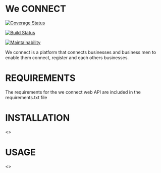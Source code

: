 # We CONNECT

[![Coverage Status](https://coveralls.io/repos/github/Abu-Hisham/weConnect/badge.svg?branch=master)](https://coveralls.io/github/Abu-Hisham/weConnect?branch=master)

[![Build Status](https://travis-ci.org/Abu-Hisham/weConnect.svg?branch=master)](https://travis-ci.org/Abu-Hisham/weConnect)

[![Maintainability](https://api.codeclimate.com/v1/badges/eabc3cd0a972d33aaa86/maintainability)](https://codeclimate.com/github/Abu-Hisham/weConnect/maintainability)



We connect is a platform that connects businesses and business men to enable them connect, register and each others businesses.

# REQUIREMENTS

The requirements for the we connect web API are included in the requirements.txt file 

# INSTALLATION

<<Installation instructions>>

# USAGE

<<User Guide>>